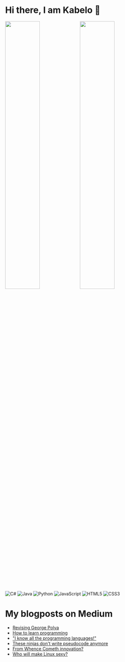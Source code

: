 # Hi there, I am Kabelo 👋

<img align="left" width="47%" src="https://github-readme-stats.vercel.app/api?username=kabelo-ramongane&show_icons=true&theme=dark"/>
<img align="left" width="47%" src="https://github-readme-stats.vercel.app/api/top-langs/?username=kabelo-ramongane&layout=compact)](https://github.com/anuraghazra/github-readme-stats" />

![C#](https://img.shields.io/badge/c%23-%23239120.svg?style=for-the-badge&logo=c-sharp&logoColor=white)
![Java](https://img.shields.io/badge/java-%23ED8B00.svg?style=for-the-badge&logo=java&logoColor=white)
![Python](https://img.shields.io/badge/python-3670A0?style=for-the-badge&logo=python&logoColor=ffdd54)
![JavaScript](https://img.shields.io/badge/javascript-%23323330.svg?style=for-the-badge&logo=javascript&logoColor=%23F7DF1E)
![HTML5](https://img.shields.io/badge/html5-%23E34F26.svg?style=for-the-badge&logo=html5&logoColor=white)
![CSS3](https://img.shields.io/badge/css3-%231572B6.svg?style=for-the-badge&logo=css3&logoColor=white)

# My blogposts on Medium
<ul>
  <li><a href="https://medium.com/@ramongane/revising-george-polya-d835721ce461">Revising George Polya</a></li>
  <li><a href="https://medium.com/@ramongane/how-to-learn-programming-a5e6b74d09e0">How to learn programming</a></li>
  <li><a href="https://medium.com/@ramongane/i-know-all-the-programming-languages-82aff86bb6fc">"I know all the programming languages!"</a></li>
  <li><a href="https://medium.com/@ramongane/these-ninjas-dont-write-pseudo-code-anymore-f012507116c2)">These ninjas don't write pseudocode anymore</a></li>
  <li><a href="https://medium.com/@ramongane/from-whence-cometh-innovation-dc1590dcc273">From Whence Cometh innovation?</a></li>
  <li><a href="https://medium.com/@ramongane/who-will-make-linux-sexy-4804d6895f78">Who will make Linux sexy?</a></li>
</ul>
